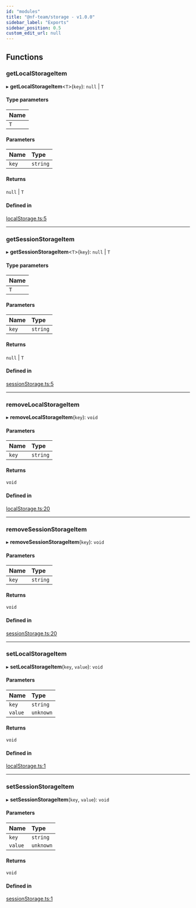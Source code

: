 ```yaml
---
id: "modules"
title: "@nf-team/storage - v1.0.0"
sidebar_label: "Exports"
sidebar_position: 0.5
custom_edit_url: null
---
```


## Functions

### getLocalStorageItem

▸ **getLocalStorageItem**\<`T`\>(`key`): ``null`` \| `T`

#### Type parameters

| Name |
| :------ |
| `T` |

#### Parameters

| Name | Type |
| :------ | :------ |
| `key` | `string` |

#### Returns

``null`` \| `T`

#### Defined in

[localStorage.ts:5](https://github.com/mbti-nf-team/frontend-libraries/blob/5614e38/packages/storage/src/localStorage.ts#L5)

___

### getSessionStorageItem

▸ **getSessionStorageItem**\<`T`\>(`key`): ``null`` \| `T`

#### Type parameters

| Name |
| :------ |
| `T` |

#### Parameters

| Name | Type |
| :------ | :------ |
| `key` | `string` |

#### Returns

``null`` \| `T`

#### Defined in

[sessionStorage.ts:5](https://github.com/mbti-nf-team/frontend-libraries/blob/5614e38/packages/storage/src/sessionStorage.ts#L5)

___

### removeLocalStorageItem

▸ **removeLocalStorageItem**(`key`): `void`

#### Parameters

| Name | Type |
| :------ | :------ |
| `key` | `string` |

#### Returns

`void`

#### Defined in

[localStorage.ts:20](https://github.com/mbti-nf-team/frontend-libraries/blob/5614e38/packages/storage/src/localStorage.ts#L20)

___

### removeSessionStorageItem

▸ **removeSessionStorageItem**(`key`): `void`

#### Parameters

| Name | Type |
| :------ | :------ |
| `key` | `string` |

#### Returns

`void`

#### Defined in

[sessionStorage.ts:20](https://github.com/mbti-nf-team/frontend-libraries/blob/5614e38/packages/storage/src/sessionStorage.ts#L20)

___

### setLocalStorageItem

▸ **setLocalStorageItem**(`key`, `value`): `void`

#### Parameters

| Name | Type |
| :------ | :------ |
| `key` | `string` |
| `value` | `unknown` |

#### Returns

`void`

#### Defined in

[localStorage.ts:1](https://github.com/mbti-nf-team/frontend-libraries/blob/5614e38/packages/storage/src/localStorage.ts#L1)

___

### setSessionStorageItem

▸ **setSessionStorageItem**(`key`, `value`): `void`

#### Parameters

| Name | Type |
| :------ | :------ |
| `key` | `string` |
| `value` | `unknown` |

#### Returns

`void`

#### Defined in

[sessionStorage.ts:1](https://github.com/mbti-nf-team/frontend-libraries/blob/5614e38/packages/storage/src/sessionStorage.ts#L1)
